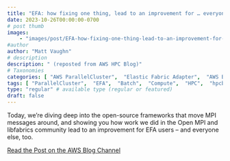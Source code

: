 ```yaml
---
title: "EFA: how fixing one thing, lead to an improvement for … everyone"
date: 2023-10-26T00:00:00-0700
# post thumb
images:
    - "images/post/EFA-how-fixing-one-thing-lead-to-an-improvement-for-…-everyone-1120x630.png"
#author
author: "Matt Vaughn"
# description
description: " (reposted from AWS HPC Blog)"
# Taxonomies
categories: [ "AWS ParallelCluster",  "Elastic Fabric Adapter",  "AWS Batch", ]
tags: [ "ParallelCluster",  "EFA",  "Batch",  "Compute",  "HPC",  "hpcblog", ]
type: "regular" # available type (regular or featured)
draft: false
---
```


Today, we’re diving deep into the open-source frameworks that move MPI messages around, and showing you how work we did in the Open MPI and libfabrics community lead to an improvement for EFA users – and everyone else, too.

<a href="https://aws.amazon.com/blogs/hpc/efa-how-fixing-one-thing-lead-to-an-improvement-for-everyone/" class="btn btn-primary btn-lg active" role="button" aria-pressed="true" style="margin-top: 8px;">Read the Post on the AWS Blog Channel</a>